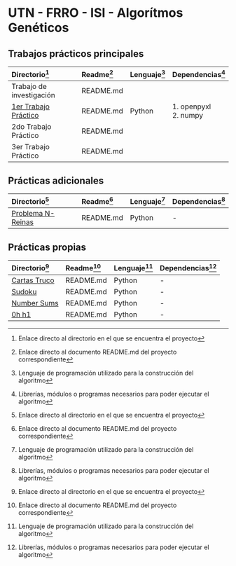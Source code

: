 # UTN - FRRO - ISI - Algorítmos Genéticos

## Trabajos prácticos principales

|Directorio[^1]|Readme[^2]|Lenguaje[^3]|Dependencias[^4]|
|:-|:-|:-|:-|
|Trabajo de investigación|README.md|||
|[1er Trabajo Práctico](https://github.com/NicoGabrielGallegos/AG-TP/tree/main/Enunciado%201er%20Trabajo%20Práctico)|README.md|Python|1. openpyxl<br>2. numpy|
|2do Trabajo Práctico|README.md|||
|3er Trabajo Práctico|README.md|||

## Prácticas adicionales

|Directorio[^1]|Readme[^2]|Lenguaje[^3]|Dependencias[^4]|
|:-|:-|:-|:-|
|[Problema N-Reinas](https://github.com/NicoGabrielGallegos/AG-TP/tree/main/Otros%20ejercicios%20propuestos/Problema%20N-Reinas)|README.md|Python|-|

## Prácticas propias

|Directorio[^1]|Readme[^2]|Lenguaje[^3]|Dependencias[^4]|
|:-|:-|:-|:-|
|[Cartas Truco](https://github.com/NicoGabrielGallegos/AG-TP/tree/main/Práctica%20propia/Cartas%20Truco)|README.md|Python|-|
|[Sudoku](https://github.com/NicoGabrielGallegos/AG-TP/tree/main/Práctica%20propia/Sudoku)|README.md|Python|-|
|[Number Sums](https://github.com/NicoGabrielGallegos/AG-TP/tree/main/Práctica%20propia/Number%20Sums)|README.md|Python|-|
|[0h h1](https://github.com/NicoGabrielGallegos/AG-TP/tree/main/Práctica%20propia/0h%20h1)|README.md|Python|-|

[^1]: Enlace directo al directorio en el que se encuentra el proyecto

[^2]: Enlace directo al documento README.md del proyecto correspondiente

[^3]: Lenguaje de programación utilizado para la construcción del algoritmo

[^4]: Librerías, módulos o programas necesarios para poder ejecutar el algoritmo
